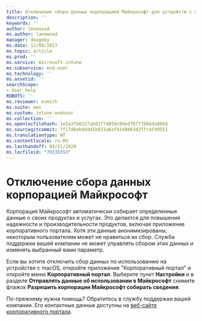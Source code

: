 ```yaml
---
title: Отключение сбора данных корпорацией Майкрософт для устройств с macOS | Документы Майкрософт
description: ''
keywords: ''
author: lenewsad
ms.author: lanewsad
manager: dougeby
ms.date: 12/08/2017
ms.topic: article
ms.prod: ''
ms.service: microsoft-intune
ms.subservice: end-user
ms.technology: ''
ms.assetid: ''
searchScope:
- User help
ROBOTS: ''
ms.reviewer: esmich
ms.suite: ems
ms.custom: intune-enduser
ms.collection: ''
ms.openlocfilehash: 1e2a3fb6227ab81f74859c0ded70ff76b6da8894
ms.sourcegitcommit: 7f17d6eb9dd41b031a6af4148863d2ffc4f49551
ms.translationtype: HT
ms.contentlocale: ru-RU
ms.lasthandoff: 04/21/2020
ms.locfileid: "79335553"
---
```

# <a name="how-to-turn-off-microsoft-data-collection"></a>Отключение сбора данных корпорацией Майкрософт

Корпорация Майкрософт автоматически собирает определенные данные о своих продуктах и услугах. Это делается для повышения надежности и производительности продуктов, включая приложение корпоративного портала. Хотя эти данные анонимизированы, некоторым пользователям может не нравиться их сбор. Служба поддержки вашей компании не может управлять сбором этих данных и изменять выбранный вами параметр.

Если вы хотите отключить сбор данных по использованию на устройстве с macOS, откройте приложение "Корпоративный портал" и откройте меню **Корпоративный портал**. Выберите пункт **Настройки** и в разделе **Отправлять данные об использовании в Майкрософт** снимите флажок **Разрешить корпорации Майкрософт собирать сведения**.

По-прежнему нужна помощь? Обратитесь в службу поддержки вашей компании. Его контактные данные доступны на [веб-сайте корпоративного портала](https://go.microsoft.com/fwlink/?linkid=2010980).
